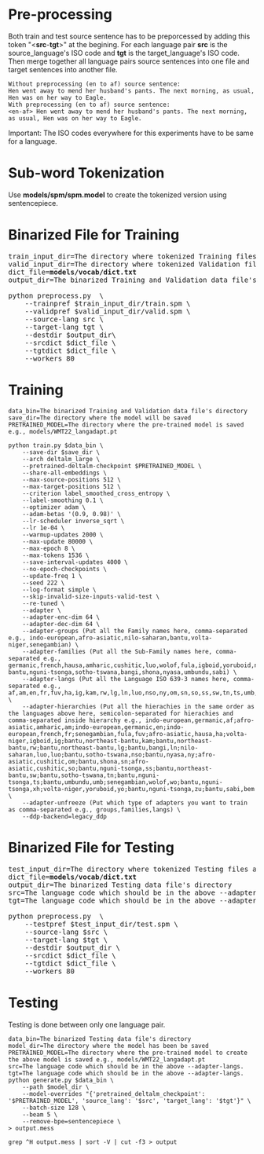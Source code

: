 # Pre-processing
Both train and test source sentence has to be preporcessed by adding this token "<<b>src</b>-<b>tgt</b>>" at the begining. For each language pair <b>src</b> is the source_language's ISO code and <b>tgt</b> is the target_language's ISO code. Then merge together all language pairs source sentences into one file and target sentences into another file. 
```
Without preprocessing (en to af) source sentence:
Hen went away to mend her husband's pants. The next morning, as usual, Hen was on her way to Eagle.
With preprocessing (en to af) source sentence:
<en-af> Hen went away to mend her husband's pants. The next morning, as usual, Hen was on her way to Eagle.
```
Important: The ISO codes everywhere for this experiments have to be same for a language.

# Sub-word Tokenization
Use <b>models/spm/spm.model</b> to create the tokenized version using sentencepiece.

# Binarized File for Training
<pre>
train_input_dir=The directory where tokenized Training files are
valid_input_dir=The directory where tokenized Validation files are
dict_file=<b>models/vocab/dict.txt</b>
output_dir=The binarized Training and Validation data file's directory

python preprocess.py  \
    --trainpref $train_input_dir/train.spm \
    --validpref $valid_input_dir/valid.spm \
    --source-lang src \
    --target-lang tgt \
    --destdir $output_dir\
    --srcdict $dict_file \
    --tgtdict $dict_file \
    --workers 80 
</pre>

# Training
```
data_bin=The binarized Training and Validation data file's directory
save_dir=The directory where the model will be saved
PRETRAINED_MODEL=The directory where the pre-trained model is saved e.g., models/WMT22_langadapt.pt

python train.py $data_bin \
    --save-dir $save_dir \
    --arch deltalm_large \
    --pretrained-deltalm-checkpoint $PRETRAINED_MODEL \
    --share-all-embeddings \
    --max-source-positions 512 \
    --max-target-positions 512 \
    --criterion label_smoothed_cross_entropy \
    --label-smoothing 0.1 \
    --optimizer adam \
    --adam-betas '(0.9, 0.98)' \
    --lr-scheduler inverse_sqrt \
    --lr 1e-04 \
    --warmup-updates 2000 \
    --max-update 80000 \
    --max-epoch 8 \
    --max-tokens 1536 \
    --save-interval-updates 4000 \
    --no-epoch-checkpoints \
    --update-freq 1 \
    --seed 222 \
    --log-format simple \
    --skip-invalid-size-inputs-valid-test \
    --re-tuned \
    --adapter \
    --adapter-enc-dim 64 \
    --adapter-dec-dim 64 \
    --adapter-groups (Put all the Family names here, comma-separated e.g., indo-european,afro-asiatic,nilo-saharan,bantu,volta-niger,senegambian) \
    --adapter-families (Put all the Sub-Family names here, comma-separated e.g., germanic,french,hausa,amharic,cushitic,luo,wolof,fula,igboid,yoruboid,northeast-bantu,nguni-tsonga,sotho-tswana,bangi,shona,nyasa,umbundu,sabi) \
    --adapter-langs (Put all the Language ISO 639‑3 names here, comma-separated e.g., af,am,en,fr,fuv,ha,ig,kam,rw,lg,ln,luo,nso,ny,om,sn,so,ss,sw,tn,ts,umb,wo,xh,yo,zu,bem) \
    --adapter-hierarchies (Put all the hierachies in the same order as the languages above here, semicolon-separated for hierachies and comma-separated inside hierarchy e.g., indo-european,germanic,af;afro-asiatic,amharic,am;indo-european,germanic,en;indo-european,french,fr;senegambian,fula,fuv;afro-asiatic,hausa,ha;volta-niger,igboid,ig;bantu,northeast-bantu,kam;bantu,northeast-bantu,rw;bantu,northeast-bantu,lg;bantu,bangi,ln;nilo-saharan,luo,luo;bantu,sotho-tswana,nso;bantu,nyasa,ny;afro-asiatic,cushitic,om;bantu,shona,sn;afro-asiatic,cushitic,so;bantu,nguni-tsonga,ss;bantu,northeast-bantu,sw;bantu,sotho-tswana,tn;bantu,nguni-tsonga,ts;bantu,umbundu,umb;senegambian,wolof,wo;bantu,nguni-tsonga,xh;volta-niger,yoruboid,yo;bantu,nguni-tsonga,zu;bantu,sabi,bem \
    --adapter-unfreeze (Put which type of adapters you want to train as comma-separated e.g., groups,families,langs) \
    --ddp-backend=legacy_ddp
```

# Binarized File for Testing
<pre>
test_input_dir=The directory where tokenized Testing files are
dict_file=<b>models/vocab/dict.txt</b>
output_dir=The binarized Testing data file's directory
src=The language code which should be in the above --adapter-langs.
tgt=The language code which should be in the above --adapter-langs.

python preprocess.py  \
    --testpref $test_input_dir/test.spm \
    --source-lang $src \
    --target-lang $tgt \
    --destdir $output_dir \
    --srcdict $dict_file \
    --tgtdict $dict_file \
    --workers 80
</pre>

# Testing 
Testing is done between only one language pair.
```
data_bin=The binarized Testing data file's directory
model_dir=The directory where the model has been be saved
PRETRAINED_MODEL=The directory where the pre-trained model to create the above model is saved e.g., models/WMT22_langadapt.pt
src=The language code which should be in the above --adapter-langs.
tgt=The language code which should be in the above --adapter-langs.
python generate.py $data_bin \
    --path $model_dir \
    --model-overrides "{'pretrained_deltalm_checkpoint': '$PRETRAINED_MODEL', 'source_lang': '$src', 'target_lang': '$tgt'}" \
    --batch-size 128 \
    --beam 5 \
    --remove-bpe=sentencepiece \
> output.mess

grep ^H output.mess | sort -V | cut -f3 > output
```
